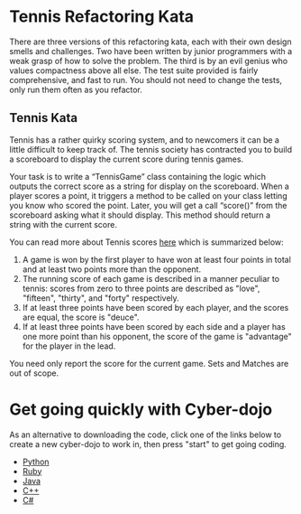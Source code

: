 # Tennis Refactoring Kata

There are three versions of this refactoring kata, each with their own design smells and challenges. Two have been written by junior programmers with a weak grasp of how to solve the problem. The third is by an evil genius who values compactness above all else. The test suite provided is fairly comprehensive, and fast to run. You should not need to change the tests, only run them often as you refactor.

## Tennis Kata

Tennis has a rather quirky scoring system, and to newcomers it can be a little difficult to keep track of. The tennis society has contracted you to build a scoreboard to display the current score during tennis games. 

Your task is to write a “TennisGame” class containing the logic which outputs the correct score as a string for display on the scoreboard. When a player scores a point, it triggers a method to be called on your class letting you know who scored the point. Later, you will get a call “score()” from the scoreboard asking what it should display. This method should return a string with the current score.

You can read more about Tennis scores [here](http://en.wikipedia.org/wiki/Tennis#Scoring) which is summarized below:

1. A game is won by the first player to have won at least four points in total and at least two points more than the opponent.
2. The running score of each game is described in a manner peculiar to tennis: scores from zero to three points are described as "love", "fifteen", "thirty", and "forty" respectively.
3. If at least three points have been scored by each player, and the scores are equal, the score is "deuce".
4. If at least three points have been scored by each side and a player has one more point than his opponent, the score of the game is "advantage" for the player in the lead.

You need only report the score for the current game. Sets and Matches are out of scope.

# Get going quickly with Cyber-dojo

As an alternative to downloading the code, click one of the links below to create a new cyber-dojo to work in, then press "start" to get going coding.

- [Python](http://cyber-dojo.com/forker/fork/FFEB8EE18C?avatar=cheetah&tag=3)
- [Ruby](http://cyber-dojo.com/forker/fork/9197D6B12C?avatar=cheetah&tag=3)
- [Java](http://cyber-dojo.com/forker/fork/426FA07B60?avatar=raccoon&tag=3)
- [C++](http://cyber-dojo.com/forker/fork/CD6FC41518?avatar=deer&tag=45)
- [C#](http://cyber-dojo.com/forker/fork/672E047F5D?avatar=buffalo&tag=8)